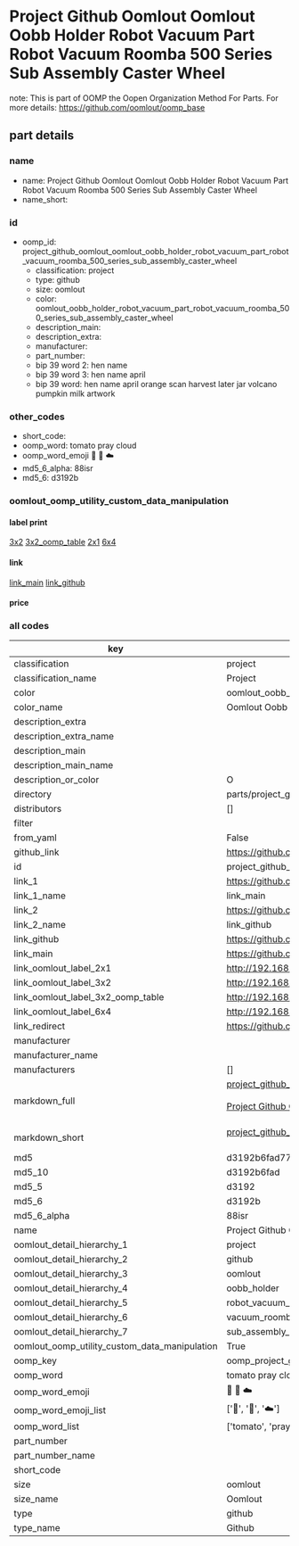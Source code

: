 # Project Github Oomlout Oomlout Oobb Holder Robot Vacuum Part Robot Vacuum Roomba 500 Series Sub Assembly Caster Wheel  

note: This is part of OOMP the Oopen Organization Method For Parts. For more details: https://github.com/oomlout/oomp_base

##  part details
  







### name
* name: Project Github Oomlout Oomlout Oobb Holder Robot Vacuum Part Robot Vacuum Roomba 500 Series Sub Assembly Caster Wheel
* name_short: 
### id
* oomp_id: project_github_oomlout_oomlout_oobb_holder_robot_vacuum_part_robot_vacuum_roomba_500_series_sub_assembly_caster_wheel
  * classification: project
  * type: github
  * size: oomlout
  * color: oomlout_oobb_holder_robot_vacuum_part_robot_vacuum_roomba_500_series_sub_assembly_caster_wheel
  * description_main: 
  * description_extra: 
  * manufacturer: 
  * part_number: 
  * bip 39 word 2: hen name
  * bip 39 word 3: hen name april
  * bip 39 word: hen name april orange scan harvest later jar volcano pumpkin milk artwork

### other_codes
* short_code: 
* oomp_word: tomato pray cloud
* oomp_word_emoji :tomato: :pray: :cloud:
* md5_6_alpha: 88isr
* md5_6: d3192b






### oomlout_oomp_utility_custom_data_manipulation
#### label print
[3x2](http://192.168.1.245:1112/?label=oomp%2088isr)
[3x2_oomp_table](http://192.168.1.108:1112/?label=oomp%2088isr)
[2x1](http://192.168.1.242:1112/?label=oomp%2088isr)
[6x4](http://192.168.1.55:1112/?label=oomp%2088isr)    

#### link

[link_main](https://github.com/oomlout/oomlout_oomp_version_1_messy/tree/main/parts/project_github_oomlout_oomlout_oobb_holder_robot_vacuum_part_robot_vacuum_roomba_500_series_sub_assembly_caster_wheel) [link_github](https://github.com/oomlout/oomlout_oomp_version_1_messy/tree/main/parts/project_github_oomlout_oomlout_oobb_holder_robot_vacuum_part_robot_vacuum_roomba_500_series_sub_assembly_caster_wheel)                             

#### price







### all codes 
| key | value |  
| --- | --- |  
| classification | project |  
| classification_name | Project |  
| color | oomlout_oobb_holder_robot_vacuum_part_robot_vacuum_roomba_500_series_sub_assembly_caster_wheel |  
| color_name | Oomlout Oobb Holder Robot Vacuum Part Robot Vacuum Roomba 500 Series Sub Assembly Caster Wheel |  
| description_extra |  |  
| description_extra_name |  |  
| description_main |  |  
| description_main_name |  |  
| description_or_color | O  |  
| directory | parts/project_github_oomlout_oomlout_oobb_holder_robot_vacuum_part_robot_vacuum_roomba_500_series_sub_assembly_caster_wheel |  
| distributors | [] |  
| filter |  |  
| from_yaml | False |  
| github_link | https://github.com/oomlout/oomlout_oomp_part_src/tree/main/parts/project_github_oomlout_oomlout_oobb_holder_robot_vacuum_part_robot_vacuum_roomba_500_series_sub_assembly_caster_wheel |  
| id | project_github_oomlout_oomlout_oobb_holder_robot_vacuum_part_robot_vacuum_roomba_500_series_sub_assembly_caster_wheel |  
| link_1 | https://github.com/oomlout/oomlout_oomp_version_1_messy/tree/main/parts/project_github_oomlout_oomlout_oobb_holder_robot_vacuum_part_robot_vacuum_roomba_500_series_sub_assembly_caster_wheel |  
| link_1_name | link_main |  
| link_2 | https://github.com/oomlout/oomlout_oomp_version_1_messy/tree/main/parts/project_github_oomlout_oomlout_oobb_holder_robot_vacuum_part_robot_vacuum_roomba_500_series_sub_assembly_caster_wheel |  
| link_2_name | link_github |  
| link_github | https://github.com/oomlout/oomlout_oomp_version_1_messy/tree/main/parts/project_github_oomlout_oomlout_oobb_holder_robot_vacuum_part_robot_vacuum_roomba_500_series_sub_assembly_caster_wheel |  
| link_main | https://github.com/oomlout/oomlout_oomp_version_1_messy/tree/main/parts/project_github_oomlout_oomlout_oobb_holder_robot_vacuum_part_robot_vacuum_roomba_500_series_sub_assembly_caster_wheel |  
| link_oomlout_label_2x1 | http://192.168.1.242:1112/?label=oomp%2088isr |  
| link_oomlout_label_3x2 | http://192.168.1.245:1112/?label=oomp%2088isr |  
| link_oomlout_label_3x2_oomp_table | http://192.168.1.108:1112/?label=oomp%2088isr |  
| link_oomlout_label_6x4 | http://192.168.1.55:1112/?label=oomp%2088isr |  
| link_redirect | https://github.com/oomlout/oomlout_oomp_version_1_messy/tree/main/parts/project_github_oomlout_oomlout_oobb_holder_robot_vacuum_part_robot_vacuum_roomba_500_series_sub_assembly_caster_wheel |  
| manufacturer |  |  
| manufacturer_name |  |  
| manufacturers | [] |  
| markdown_full | [project_github_oomlout_oomlout_oobb_holder_robot_vacuum_part_robot_vacuum_roomba_500_series_sub_assembly_caster_wheel](none)<br>[](none)<br>[Project Github Oomlout Oomlout Oobb Holder Robot Vacuum Part Robot Vacuum Roomba 500 Series Sub Assembly Caster Wheel](none)<br><br> |  
| markdown_short | [project_github_oomlout_oomlout_oobb_holder_robot_vacuum_part_robot_vacuum_roomba_500_series_sub_assembly_caster_wheel](none)<br><br> |  
| md5 | d3192b6fad774fa9a5e019bc15e4b359 |  
| md5_10 | d3192b6fad |  
| md5_5 | d3192 |  
| md5_6 | d3192b |  
| md5_6_alpha | 88isr |  
| name | Project Github Oomlout Oomlout Oobb Holder Robot Vacuum Part Robot Vacuum Roomba 500 Series Sub Assembly Caster Wheel |  
| oomlout_detail_hierarchy_1 | project |  
| oomlout_detail_hierarchy_2 | github |  
| oomlout_detail_hierarchy_3 | oomlout |  
| oomlout_detail_hierarchy_4 | oobb_holder |  
| oomlout_detail_hierarchy_5 | robot_vacuum_part_robot |  
| oomlout_detail_hierarchy_6 | vacuum_roomba_500_series |  
| oomlout_detail_hierarchy_7 | sub_assembly_caster_wheel |  
| oomlout_oomp_utility_custom_data_manipulation | True |  
| oomp_key | oomp_project_github_oomlout_oomlout_oobb_holder_robot_vacuum_part_robot_vacuum_roomba_500_series_sub_assembly_caster_wheel |  
| oomp_word | tomato pray cloud |  
| oomp_word_emoji | :tomato: :pray: :cloud: |  
| oomp_word_emoji_list | [':tomato:', ':pray:', ':cloud:'] |  
| oomp_word_list | ['tomato', 'pray', 'cloud'] |  
| part_number |  |  
| part_number_name |  |  
| short_code |  |  
| size | oomlout |  
| size_name | Oomlout |  
| type | github |  
| type_name | Github |  
